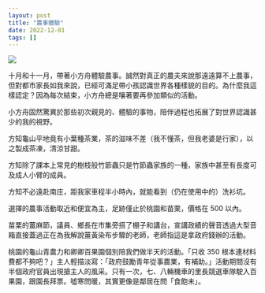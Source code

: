 ```yaml
---
layout: post
title: "農事體驗"
date: 2022-12-01
tags: []
---
```


![](https://i.imgur.com/YCLDeuc.jpg)

十月和十一月，帶著小方舟體驗農事。誠然對真正的農夫來說那遠遠算不上農事，但對都市家長如我來說，已經可滿足帶小孩認識世界各種樣貌的目的。為什麼我這樣認定？因為每次結束，小方舟總是嚷著要再參加類似的活動。

小方舟固然驚異於那些初次親見的、體驗的事物，陪伴過程也拓展了對世界認識甚少的我的視野。

<!--more-->

方知龜山平地竟有小葉種茶業，茶的滋味不差（我不懂茶，但我老婆是行家），以之製成茶凍，清涼甘甜。

方知除了課本上常見的樹枝般竹節蟲只是竹節蟲家族的一種，家族中甚至有長度可及成人小臂的成員。

方知不必遠赴南庄，距我家車程半小時內，就能看到（仍在使用中的）洗衫坑。

選擇的農事活動取近和便宜為主，足跡僅止於桃園和苗栗，價格在 500 以內。

苗栗的薑麻節，議員、鄉長在市集旁搭了棚子和講台，宣講政績的聲音透過大型音箱直接蓋過正在為我解說薑黃染布步驟的老師，老師指這是拿政府錢辦的活動。

桃園的龜山青農力和卿卿百果園個別陪我們做半天的活動。「只收 350 根本連材料費都不夠吧？」主人輕描淡寫：「政府鼓勵青年從事農業，有補助。」活動期間沒有半個政府官員出現搶主人的風采。只有一次，七、八輛機車的里長競選車隊駛入百果園，跟園長拜票。噓寒問暖，其實更像是鄰居在問「食飽未」。